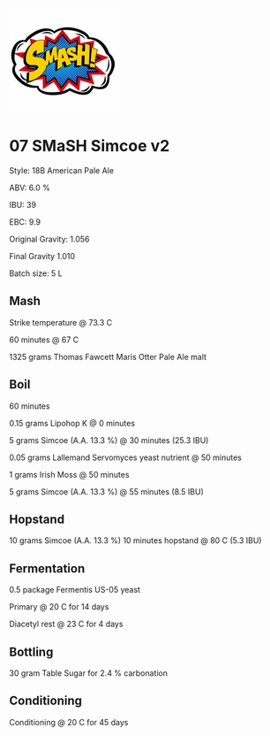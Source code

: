 ![logo](./07_SMaSH_Simcoe.jpeg)

# 07 SMaSH Simcoe v2

Style: 18B American Pale Ale

ABV: 6.0 %

IBU: 39

EBC: 9.9

Original Gravity: 1.056

Final Gravity 1.010

Batch size: 5 L

## Mash

Strike temperature @ 73.3 C

60 minutes @ 67 C

1325 grams Thomas Fawcett Maris Otter Pale Ale malt

## Boil

60 minutes

0.15 grams Lipohop K @ 0 minutes

5 grams Simcoe (A.A. 13.3 %) @ 30 minutes (25.3 IBU)

0.05 grams Lallemand Servomyces yeast nutrient @ 50 minutes

1 grams Irish Moss @ 50 minutes

5 grams Simcoe (A.A. 13.3 %) @ 55 minutes (8.5 IBU)

## Hopstand

10 grams Simcoe (A.A. 13.3 %) 10 minutes hopstand @ 80 C (5.3 IBU)

## Fermentation

0.5 package Fermentis US-05 yeast

Primary @ 20 C for 14 days

Diacetyl rest @ 23 C for 4 days

## Bottling

30 gram Table Sugar for 2.4 % carbonation

## Conditioning

Conditioning @ 20 C for 45 days
